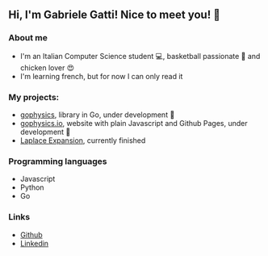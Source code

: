 ## Hi, I'm Gabriele Gatti! Nice to meet you! :wave:

### About me
- I'm an Italian Computer Science student :computer:, basketball passionate :basketball: and chicken lover :heart_eyes:
- I'm learning french, but for now I can only read it

### My projects:
- [gophysics](https://github.com/Gabri432/gophysics), library in Go, under development :construction:
- [gophysics.io](https://github.com/Gabri432/gophysics.io), website with plain Javascript and Github Pages, under development :construction:
- [Laplace Expansion](https://github.com/Gabri432/LaplaceExpansion), currently finished

### Programming languages
- Javascript
- Python
- Go

### Links
- [Github](https://github.com/Gabri432)
- [Linkedin](https://www.linkedin.com/in/gabriele-gatti-87b321190/)
